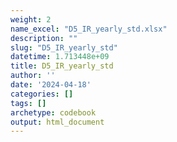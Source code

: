 ```yaml
---
weight: 2
name_excel: "D5_IR_yearly_std.xlsx"
description: ""
slug: "D5_IR_yearly_std"
datetime: 1.713448e+09
title: D5_IR_yearly_std
author: ''
date: '2024-04-18'
categories: []
tags: []
archetype: codebook
output: html_document
---
```


<div class="tabcontent"></div>
